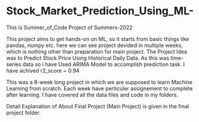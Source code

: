 # Stock_Market_Prediction_Using_ML-
This is Summer_of_Code Project of Summers-2022

This project aims to get hands-on on ML, so it starts from basic things like pandas, numpy etc.
here we can see project devided in multiple weeks, which is nothing other than preparation for main project.
The Project Idea was to Predict Stock Price Using Historical Daily Data.
As this was time-series data so i have Used ARIMA Model to accomplish prediction task.
I have achived r2_score ~ 0.94

This was a 8-week long project in which we are supposed to learn Machine Learning from scratch.
Each week have perticuler assignement to complete after learning.
I have covered all the data files and code in my folders.

Detail Explanation of About Final Project (Main Project) is given in the final project folder.

